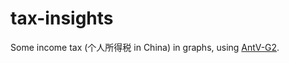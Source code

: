 # tax-insights
Some income tax (个人所得税 in China) in graphs, using [AntV-G2](https://antv.alipay.com/zh-cn/g2/3.x/index.html).
